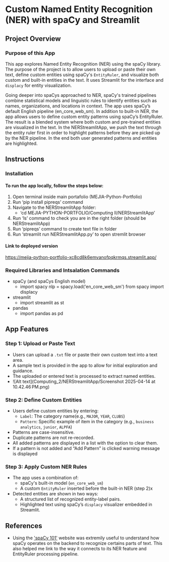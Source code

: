 # Custom Named Entity Recognition (NER) with spaCy and Streamlit

## Project Overview

### Purpose of this App

This app explores Named Entity Recognition (NER) using the spaCy library. The purpose of the project is to allow users to upload or paste their own text, define custom entities using spaCy's `EntityRuler`, and visualize both custom and built-in entities in the text. It uses Streamlit for the interface and `displacy` for entity visualization.

Going deeper into spaCys approached to NER, spaCy's trained pipelines combine statistical models and linguistic rules to identify entities such as names, organizations, and locations in context. The app uses spaCy’s default English pipeline (en_core_web_sm).
In addition to built-in NER, the app allows users to define custom entity patterns using spaCy’s EntityRuler. The result is a blended system where both custom and pre-trained entities are visualized in the text. 	In the NERStreamlitApp, we push the text through the entity ruler first in order to highlight patterns before they are picked up by the NER pipeline. In the end both user generated patterns and entities are highlighted.

## Instructions

### Installation
#### To run the app locally, follow the steps below:
1. Open terminal inside main portafolio (MEJIA-Python-Portfolio)
2. Run ‘pip install pipreqs’ command
2. Navigate to the NERStreamlitApp folder:
   - ‘cd MEJIA-PYTHON-PORTFOLIO/Computing II/NERStreamlitApp’
3. Run ‘ls’ command to check you are in the right folder (should be NERStreamlitApp)
4. Run ‘pipreqs’ command to create text file in folder  
5. Run  ‘streamlit run NERStreamlitApp.py’ to open stremlit browser 

#### Link to deployed version 
https://mejia-python-portfolio-xc8cd8k6emvanofpqkrmqs.streamlit.app/

### Required Libraries and Intsalation Commands
- spaCy (and spaCys English model)
	- import spacy
nlp = spacy.load('en_core_web_sm')
from spacy import displacy
- streamlit
	- import streamlit as st
- pandas 
    - import pandas as pd


## App Features

### Step 1: Upload or Paste Text

- Users can upload a `.txt` file or paste their own custom text into a text area.
- A sample text is provided in the app to allow for initial exploration and guidance.
- The uploaded or entered text is processed to extract named entities.
- ![Alt text](Computing_2/NERStreamlitApp/Screenshot 2025-04-14 at 10.42.46 PM.png)

### Step 2: Define Custom Entities

- Users define custom entities by entering:
  - `Label`: The category name(e.g., `MAJOR`, `YEAR`, `CLUBS`)
  - `Pattern`: Specific example of item in the category (e.g., `business analytics`, `junior`, `ALPFA`)
- Patterns are case-insensitive.
- Duplicate patterns are not re-recorded.
- All added patterns are displayed in a list with the option to clear them.
- If a pattern is not added and “Add Pattern” is clicked warning message is displayed

### Step 3: Apply Custom NER Rules

- The app uses a combination of:
  - spaCy's built-in model (`en_core_web_sm`)
  - A custom `EntityRuler` inserted before the built-in NER (step 2)x
- Detected entities are shown in two ways:
  - A structured list of recognized entity-label pairs.
  - Highlighted text using spaCy’s `displacy` visualizer embedded in Streamlit.

## References
- Using the ['spaCy 101'](https://spacy.io/usage/spacy-101) website was extremily useful to understand how spaCy operates on the backend to recognize certains parts of text. This also helped me link to the way it connects to its NER feature and EntityRuler processing pipeline.
